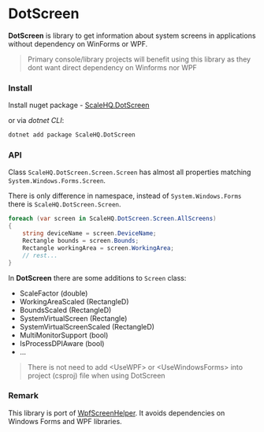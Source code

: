# DotScreen
**DotScreen** is library to get information about system screens in applications without dependency on WinForms or WPF.

> Primary console/library projects will benefit using this library as they dont want direct dependency on Winforms nor WPF

### Install
Install nuget package - [ScaleHQ.DotScreen](https://www.nuget.org/packages/ScaleHQ.DotScreen/)

or via *dotnet CLI*:
```bash
dotnet add package ScaleHQ.DotScreen
```

### API
Class `ScaleHQ.DotScreen.Screen.Screen` has almost all properties matching `System.Windows.Forms.Screen`.

There is only difference in namespace, instead of `System.Windows.Forms` there is `ScaleHQ.DotScreen.Screen`.

```c#
foreach (var screen in ScaleHQ.DotScreen.Screen.AllScreens)
{
    string deviceName = screen.DeviceName;
    Rectangle bounds = screen.Bounds;
    Rectangle workingArea = screen.WorkingArea;
    // rest...
}

```

In **DotScreen** there are some additions to `Screen` class:
- ScaleFactor (double)
- WorkingAreaScaled (RectangleD)
- BoundsScaled (RectangleD)
- SystemVirtualScreen (Rectangle)
- SystemVirtualScreenScaled (RectangleD)
- MultiMonitorSupport (bool)
- IsProcessDPIAware (bool)
- ...

> There is not need to add \<UseWPF> or \<UseWindowsForms> into project (csproj) file when using DotScreen

### Remark
This library is port of [WpfScreenHelper](https://www.nuget.org/packages/WpfScreenHelper). 
It avoids dependencies on Windows Forms and WPF libraries.


